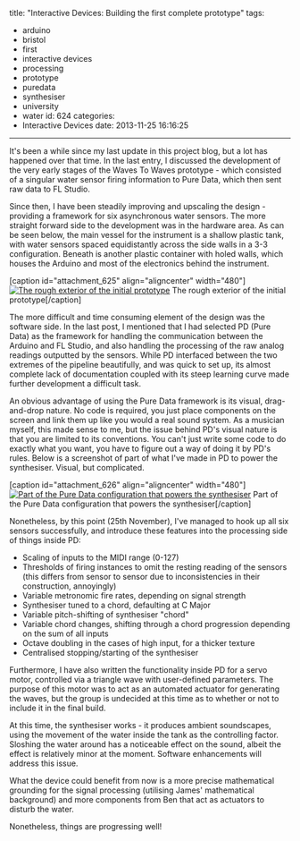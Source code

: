title: "Interactive Devices: Building the first complete prototype"
tags:
  - arduino
  - bristol
  - first
  - interactive devices
  - processing
  - prototype
  - puredata
  - synthesiser
  - university
  - water
id: 624
categories:
  - Interactive Devices
date: 2013-11-25 16:16:25
---

It's been a while since my last update in this project blog, but a lot has happened over that time. In the last entry, I discussed the development of the very early stages of the Waves To Waves prototype - which consisted of a singular water sensor firing information to Pure Data, which then sent raw data to FL Studio.

Since then, I have been steadily improving and upscaling the design - providing a framework for six asynchronous water sensors. The more straight forward side to the development was in the hardware area. As can be seen below, the main vessel for the instrument is a shallow plastic tank, with water sensors spaced equidistantly across the side walls in a 3-3 configuration. Beneath is another plastic container with holed walls, which houses the Arduino and most of the electronics behind the instrument.

<!-- more -->

[caption id="attachment_625" align="aligncenter" width="480"][![The rough exterior of the initial prototype](http://jh47.com/wp-content/uploads/2013/11/2013-11-24-14.38.07-1024x757.jpg)](http://jh47.com/wp-content/uploads/2013/11/2013-11-24-14.38.07.jpg) The rough exterior of the initial prototype[/caption]

The more difficult and time consuming element of the design was the software side. In the last post, I mentioned that I had selected PD (Pure Data) as the framework for handling the communication between the Arduino and FL Studio, and also handling the processing of the raw analog readings outputted by the sensors. While PD interfaced between the two extremes of the pipeline beautifully, and was quick to set up, its almost complete lack of documentation coupled with its steep learning curve made further development a difficult task.

An obvious advantage of using the Pure Data framework is its visual, drag-and-drop nature. No code is required, you just place components on the screen and link them up like you would a real sound system. As a musician myself, this made sense to me, but the issue behind PD's visual nature is that you are limited to its conventions. You can't just write some code to do exactly what you want, you have to figure out a way of doing it by PD's rules. Below is a screenshot of part of what I've made in PD to power the synthesiser. Visual, but complicated.

[caption id="attachment_626" align="aligncenter" width="480"][![Part of the Pure Data configuration that powers the synthesiser](http://jh47.com/wp-content/uploads/2013/11/pdmess-1024x577.png)](http://jh47.com/wp-content/uploads/2013/11/pdmess.png) Part of the Pure Data configuration that powers the synthesiser[/caption]

Nonetheless, by this point (25th November), I've managed to hook up all six sensors successfully, and introduce these features into the processing side of things inside PD:

*   Scaling of inputs to the MIDI range (0-127)
*   Thresholds of firing instances to omit the resting reading of the sensors (this differs from sensor to sensor due to inconsistencies in their construction, annoyingly)
*   Variable metronomic fire rates, depending on signal strength
*   Synthesiser tuned to a chord, defaulting at C Major
*   Variable pitch-shifting of synthesiser "chord"
*   Variable chord changes, shifting through a chord progression depending on the sum of all inputs
*   Octave doubling in the cases of high input, for a thicker texture
*   Centralised stopping/starting of the synthesiser

Furthermore, I have also written the functionality inside PD for a servo motor, controlled via a triangle wave with user-defined parameters. The purpose of this motor was to act as an automated actuator for generating the waves, but the group is undecided at this time as to whether or not to include it in the final build.

At this time, the synthesiser works - it produces ambient soundscapes, using the movement of the water inside the tank as the controlling factor. Sloshing the water around has a noticeable effect on the sound, albeit the effect is relatively minor at the moment. Software enhancements will address this issue.

What the device could benefit from now is a more precise mathematical grounding for the signal processing (utilising James' mathematical background) and more components from Ben that act as actuators to disturb the water.

Nonetheless, things are progressing well!